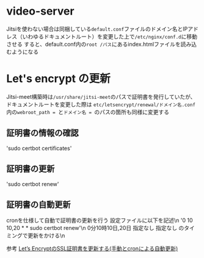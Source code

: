 # video-server
Jitsiを使わない場合は同梱している`default.conf`ファイルのドメイン名とIPアドレス（いわゆるドキュメントルート）を変更した上で`/etc/nginx/conf.d`に移動させる
すると、default.conf内の`root /パス`にあるindex.htmlファイルを読み込むようになる

# Let's encrypt の更新
Jitsi-meet構築時は`/usr/share/jitsi-meet`のパスで証明書を発行していたが、ドキュメントルートを変更した際は
`etc/letsencrypt/renewal/ドメイン名.conf`内の`webroot_path = `と`ドメイン名 = `のパスの箇所も同様に変更する

## 証明書の情報の確認
'sudo certbot certificates'

## 証明書の更新
'sudo certbot renew'

## 証明書の自動更新
cronを仕様して自動で証明書の更新を行う
設定ファイルに以下を記述\n
'0 10 10,20 * * sudo certbot renew'\n
0分10時10日,20日 指定なし 指定なし のタイミングで更新をかける\n

参考
[Let’s EncryptのSSL証明書を更新する(手動とcronによる自動更新)](https://it-jog.com/khow/serv/renewletsencrypt)